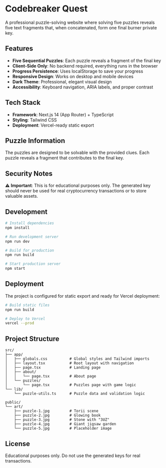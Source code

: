 # Codebreaker Quest

A professional puzzle-solving website where solving five puzzles reveals five text fragments that, when concatenated, form one final burner private key.

## Features

- **Five Sequential Puzzles**: Each puzzle reveals a fragment of the final key
- **Client-Side Only**: No backend required, everything runs in the browser
- **Progress Persistence**: Uses localStorage to save your progress
- **Responsive Design**: Works on desktop and mobile devices
- **Dark Theme**: Professional, elegant visual design
- **Accessibility**: Keyboard navigation, ARIA labels, and proper contrast

## Tech Stack

- **Framework**: Next.js 14 (App Router) + TypeScript
- **Styling**: Tailwind CSS
- **Deployment**: Vercel-ready static export

## Puzzle Information

The puzzles are designed to be solvable with the provided clues. Each puzzle reveals a fragment that contributes to the final key.

## Security Notes

⚠️ **Important**: This is for educational purposes only. The generated key should never be used for real cryptocurrency transactions or to store valuable assets.

## Development

```bash
# Install dependencies
npm install

# Run development server
npm run dev

# Build for production
npm run build

# Start production server
npm start
```

## Deployment

The project is configured for static export and ready for Vercel deployment:

```bash
# Build static files
npm run build

# Deploy to Vercel
vercel --prod
```

## Project Structure

```
src/
├── app/
│   ├── globals.css          # Global styles and Tailwind imports
│   ├── layout.tsx           # Root layout with navigation
│   ├── page.tsx             # Landing page
│   ├── about/
│   │   └── page.tsx         # About page
│   └── puzzles/
│       └── page.tsx         # Puzzles page with game logic
└── lib/
    └── puzzle-utils.ts      # Puzzle data and validation logic

public/
└── art/
    ├── puzzle-1.jpg         # Torii scene
    ├── puzzle-2.jpg         # Glowing book
    ├── puzzle-3.jpg         # Stone with "3UZ"
    ├── puzzle-4.jpg         # Giant jigsaw garden
    └── puzzle-5.jpg         # Placeholder image
```

## License

Educational purposes only. Do not use the generated keys for real transactions.
